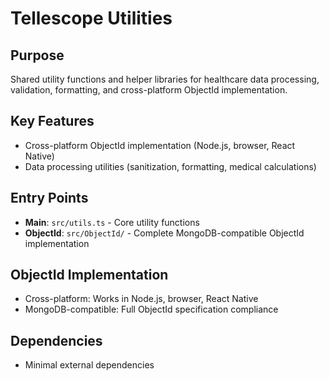 # Tellescope Utilities

## Purpose
Shared utility functions and helper libraries for healthcare data processing, validation, formatting, and cross-platform ObjectId implementation.

## Key Features
- Cross-platform ObjectId implementation (Node.js, browser, React Native)
- Data processing utilities (sanitization, formatting, medical calculations)

## Entry Points
- **Main**: `src/utils.ts` - Core utility functions
- **ObjectId**: `src/ObjectId/` - Complete MongoDB-compatible ObjectId implementation

## ObjectId Implementation
- Cross-platform: Works in Node.js, browser, React Native
- MongoDB-compatible: Full ObjectId specification compliance

## Dependencies
- Minimal external dependencies